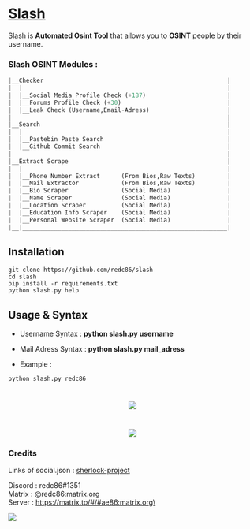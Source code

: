 # [Slash](https://github.com/redc86/slash)

Slash is **Automated Osint Tool** that allows you to **OSINT** people by their username.

### Slash OSINT Modules :
```python
|__Checker                                                    |
|  |                                                          |
|  |__Social Media Profile Check (+187)                       |
|  |__Forums Profile Check (+30)                              |
|  |__Leak Check (Username,Email-Adress)                      |
|                                                             |
|__Search                                                     |
|  |                                                          |
|  |__Pastebin Paste Search                                   |
|  |__Github Commit Search                                    |
|                                                             |
|__Extract Scrape                                             |
|  |                                                          |
|  |__Phone Number Extract      (From Bios,Raw Texts)         |
|  |__Mail Extractor            (From Bios,Raw Texts)         |
|  |__Bio Scraper               (Social Media)                |
|  |__Name Scraper              (Social Media)                |
|  |__Location Scraper          (Social Media)                |
|  |__Education Info Scraper    (Social Media)                |
|  |__Personal Website Scraper  (Social Media)                |
|__|__________________________________________________________|
```

## Installation

```
git clone https://github.com/redc86/slash
cd slash
pip install -r requirements.txt
python slash.py help
```

## Usage & Syntax

* Username Syntax : **python slash.py username**
* Mail Adress Syntax : **python slash.py mail_adress**

* Example : 
```
python slash.py redc86
```
<h1 align="center">
  <img src="https://raw.githubusercontent.com/redc86/slash/main/images/1.png">
</h1>
<h1 align="center">
  <img src="https://github.com/redc86/slash/blob/main/images/2.png?raw=true">
</h1>

### Credits
Links of social.json : [sherlock-project](https://github.com/sherlock-project/sherlock/)


Discord : redc86#1351\
Matrix  : @redc86:matrix.org\
Server  : https://matrix.to/#/#ae86:matrix.org\

![](https://visitor-badge.glitch.me/badge?page_id=thesaderror.slash)

